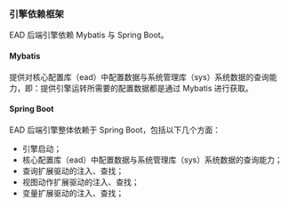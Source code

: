 ### 引擎依赖框架

EAD 后端引擎依赖 Mybatis 与 Spring Boot。

#### Mybatis

提供对核心配置库（ead）中配置数据与系统管理库（sys）系统数据的查询能力，即：提供引擎运转所需要的配置数据都是通过 Mybatis 进行获取。

#### Spring Boot

EAD 后端引擎整体依赖于 Spring Boot，包括以下几个方面：

- 引擎启动；
- 核心配置库（ead）中配置数据与系统管理库（sys）系统数据的查询能力；
- 查询扩展驱动的注入、查找；
- 视图动作扩展驱动的注入、查找；
- 变量扩展驱动的注入、查找；